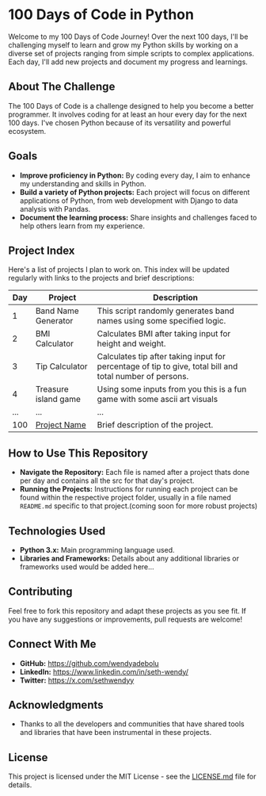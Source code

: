 # 100 Days of Code in Python

Welcome to my 100 Days of Code Journey! Over the next 100 days, I'll be challenging myself to learn and grow my Python skills by working on a diverse set of projects ranging from simple scripts to complex applications. Each day, I'll add new projects and document my progress and learnings.

## About The Challenge

The 100 Days of Code is a challenge designed to help you become a better programmer. It involves coding for at least an hour every day for the next 100 days. I've chosen Python because of its versatility and powerful ecosystem.

## Goals

- **Improve proficiency in Python:** By coding every day, I aim to enhance my understanding and skills in Python.
- **Build a variety of Python projects:** Each project will focus on different applications of Python, from web development with Django to data analysis with Pandas.
- **Document the learning process:** Share insights and challenges faced to help others learn from my experience.

## Project Index

Here's a list of projects I plan to work on. This index will be updated regularly with links to the projects and brief descriptions:

| Day | Project | Description |
|-----|---------|-------------|
| 1   | Band Name Generator | This script randomly generates band names using some specified logic. |
| 2   | BMI Calculator | Calculates BMI after taking input for height and weight. |
| 3   | Tip Calculator | Calculates tip after taking input for percentage of tip to give, total bill and total number of persons. |
| 4   | Treasure island game |  Using some inputs from you this is a fun game with some ascii art visuals|
| ... | ...     | ...         |
| 100 | [Project Name](Link-to-project) | Brief description of the project. |

## How to Use This Repository

- **Navigate the Repository:** Each file is named after a project thats done per day and contains all the src for that day's project.
- **Running the Projects:** Instructions for running each project can be found within the respective project folder, usually in a file named `README.md` specific to that project.(coming soon for more robust projects)

## Technologies Used

- **Python 3.x:** Main programming language used.
- **Libraries and Frameworks:** Details about any additional libraries or frameworks used would be added here...

## Contributing

Feel free to fork this repository and adapt these projects as you see fit. If you have any suggestions or improvements, pull requests are welcome!

## Connect With Me

- **GitHub:** https://github.com/wendyadebolu
- **LinkedIn:** https://www.linkedin.com/in/seth-wendy/
- **Twitter:** https://x.com/sethwendyy

## Acknowledgments

- Thanks to all the developers and communities that have shared tools and libraries that have been instrumental in these projects.

## License

This project is licensed under the MIT License - see the [LICENSE.md](LICENSE.md) file for details.
